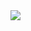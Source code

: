 <img align="right" src="https://github-readme-stats.vercel.app/api?username=ahungrynoob&show_icons=true&icon_color=CE1D2D&text_color=718096&bg_color=ffffff&hide_title=true" />

<!-- ### 你好，世界 👋

- :orange_book: Focusing on Rust
- :hammer: Try to light at night
- :ram: Founder the ObjCCN
- :meat_on_bone: Meat lover -->
